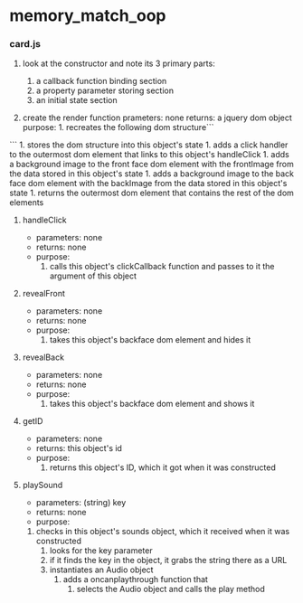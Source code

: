 # memory_match_oop

### card.js

1. look at the constructor and note its 3 primary parts:
    1. a callback function binding section
    1. a property parameter storing section
    1. an initial state section

1. create the render function
    prameters: none
    returns: a jquery dom object
    purpose:
        1. recreates the following dom structure```
<div class="cardContainer">
    <div class="card">
        <div class="front" style="background-image: url(images/donald1.jpg);"></div>
        <div class="back" style="background-image: url(images/disneylogo.jpg);"></div>
    </div>
</div>
```
        1. stores the dom structure into this object's state
        1. adds a click handler to the outermost dom element that links to this object's handleClick
        1. adds a background image to the front face dom element with the frontImage from the data stored in this object's state
        1. adds a background image to the back face dom element with the backImage from the data stored in this object's state
        1. returns the outermost dom element that contains the rest of the dom elements

1. handleClick
    - parameters: none
    - returns: none
    - purpose: 
        1. calls this object's clickCallback function and passes to it the argument of this object

1. revealFront
    - parameters: none
    - returns: none
    - purpose:
        1. takes this object's backface dom element and hides it
    
1. revealBack
    - parameters: none
    - returns: none
    - purpose:
        1. takes this object's backface dom element and shows it
1. getID
    - parameters: none
    - returns: this object's id
    - purpose:
        1. returns this object's ID, which it got when it was constructed
1. playSound
    - parameters: (string) key
    - returns: none
    - purpose:
    1. checks in this object's sounds object, which it received when it was constructed
        1. looks for the key parameter
        1. if it finds the key in the object, it grabs the string there as a URL
        1. instantiates an Audio object
            1. adds a oncanplaythrough function that
                1. selects the Audio object and calls the play method
